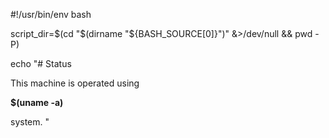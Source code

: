 #!/usr/bin/env bash

script_dir=$(cd "$(dirname "${BASH_SOURCE[0]}")" &>/dev/null && pwd -P)

echo "# Status

This machine is operated using

**$(uname -a)**

system.
"
